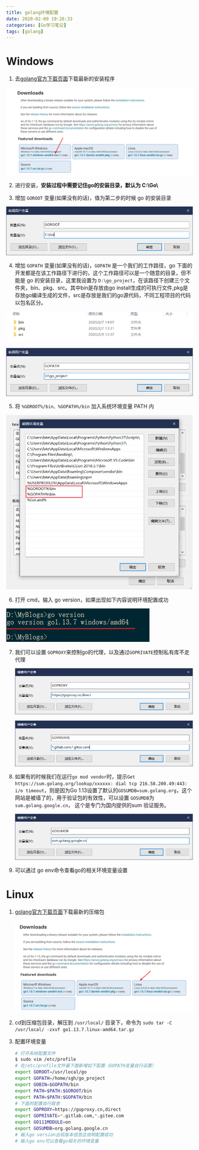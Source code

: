 ```yaml
---
title: golang环境配置
date: 2020-02-09 19:26:33
categories: [Go学习笔记]
tags: [golang]
---
```


# Windows

1. 去[golang官方下载页面](https://golang.org/dl/)下载最新的安装程序

![image-20200209192801030](https://raw.githubusercontent.com/ShangguanHong/PictureBed/master/image-20200209192801030.png)

2. 进行安装，**安装过程中需要记住go的安装目录，默认为 C:\\Go\\** 

3. 增加 `GOROOT` 变量(如果没有的话)，值为第二步的时候 go 的安装目录

![image-20200209190734594](https://raw.githubusercontent.com/ShangguanHong/PictureBed/master/image-20200209190734594.png)

4. 增加 `GOPATH` 变量(如果没有的话)，`GOPATH` 是一个我们的工作路径，go 下面的开发都是在该工作路径下进行的，这个工作路径可以是一个随意的目录，但不能是 go 的安装目录，这里我设置为 `D:\go_project`，在该路径下创建三个文件夹，bin、pkg、src。其中bin是存放由go install生成的可执行文件,pkg是存放go编译生成的文件，src是存放是我们的go源代码，不同工程项目的代码以包名区分。

![image-20200209191459031](https://raw.githubusercontent.com/ShangguanHong/PictureBed/master/image-20200209191459031.png)

![image-20200209191511779](https://raw.githubusercontent.com/ShangguanHong/PictureBed/master/image-20200209191511779.png)

5. 将 `%GOROOT%/bin、%GOPATH%/bin` 加入系统环境变量 PATH 内

![image-20200209191723009](https://raw.githubusercontent.com/ShangguanHong/PictureBed/master/image-20200209191723009.png)

6. 打开 cmd，输入 go version，如果出现如下内容说明环境配置成功

![image-20200209191818651](https://raw.githubusercontent.com/ShangguanHong/PictureBed/master/image-20200209191818651.png)

7. 我们可以设置 `GOPROXY`来控制go的代理，以及通过`GOPRIVATE`控制私有库不走代理

   ![image-20200209193403828](https://raw.githubusercontent.com/ShangguanHong/PictureBed/master/image-20200209193403828.png)

   ![image-20200209193452634](https://raw.githubusercontent.com/ShangguanHong/PictureBed/master/image-20200209193452634.png)

8. 如果有的时候我们在运行`go mod vendor`时，提示`Get https://sum.golang.org/lookup/xxxxxx: dial tcp 216.58.200.49:443: i/o timeout`，则是因为Go 1.13设置了默认的`GOSUMDB=sum.golang.org`，这个网站是被墙了的，用于验证包的有效性，可以设置 `GOSUMDB`为`sum.golang.google.cn`， 这个是专门为国内提供的sum 验证服务。

   ![image-20200209193818701](https://raw.githubusercontent.com/ShangguanHong/PictureBed/master/image-20200209193818701.png)

9. 可以通过 go env命令查看go的相关环境变量设置

# Linux

1. [golang官方下载页面](https://golang.org/dl/)下载最新的压缩包

   ![image-20200209194618107](https://raw.githubusercontent.com/ShangguanHong/PictureBed/master/image-20200209194618107.png)

2. cd到压缩包目录，解压到 `/usr/local/` 目录下，命令为 `sudo tar -C /usr/local/ -zxvf go1.13.7.linux-amd64.tar.gz`

3. 配置环境变量

   ```sh
   # 打开系统配置文件
   $ sudo vim /etc/profile
   # 在/etc/profile文件最下面新增如下配置（GOPATH变量自行设置）
   export GOROOT=/usr/local/go
   export GOPATH=/home/sgh/go_project 
   export GOBIN=$GOPATH/bin
   export PATH=$PATH:$GOROOT/bin
   export PATH=$PATH:$GOPATH/bin
   # 下面的配置自行取舍
   export GOPROXY=https://goproxy.cn,direct
   export GOPRIVATE=*.gitlab.com,*.gitee.com
   export GO111MODULE=on
   export GOSUMDB=org.golang.google.cn
   # 输入go version出现版本信息这说明配置成功
   # 输入go env可以查看go相关的环境变量
   ```

   